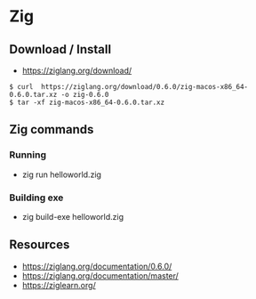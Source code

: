 # Zig

## Download / Install

- https://ziglang.org/download/

```
$ curl  https://ziglang.org/download/0.6.0/zig-macos-x86_64-0.6.0.tar.xz -o zig-0.6.0
$ tar -xf zig-macos-x86_64-0.6.0.tar.xz
```

## Zig commands

### Running

- zig run helloworld.zig

### Building exe

- zig build-exe helloworld.zig

## Resources

- https://ziglang.org/documentation/0.6.0/
- https://ziglang.org/documentation/master/
- https://ziglearn.org/
